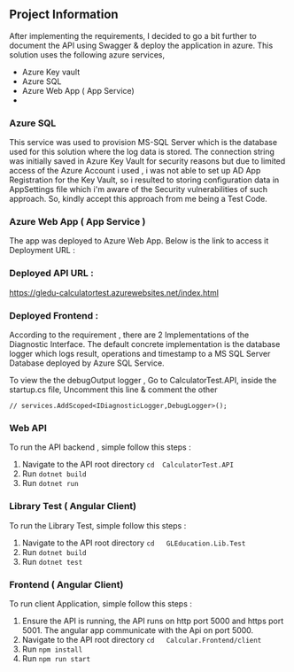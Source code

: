 ## Project Information
After implementing the requirements, I decided to go a bit further to document the API 
using Swagger & deploy the application in azure. This solution uses the following azure services,

- Azure Key vault
- Azure SQL
- Azure Web App ( App Service)
- 
### Azure SQL
This service was used to provision MS-SQL Server which is the database used for this
solution where the log data is stored. The connection string was initially saved
in Azure Key Vault for security reasons but due to limited access of the Azure
Account i used , i was not able to set up AD App Registration for the Key Vault,
so i resulted to storing configuration data in AppSettings file which i'm aware of
the Security vulnerabilities of such approach. So, kindly accept this approach from me
being a Test Code.


### Azure Web App ( App Service )
The app was deployed to Azure Web App. Below is the link to access it
Deployment URL :

### Deployed API URL :
https://gledu-calculatortest.azurewebsites.net/index.html

### Deployed Frontend :



According to the requirement , there are 2 Implementations 
of the Diagnostic Interface. The default concrete implementation is the 
database logger which logs result, operations and timestamp to a MS SQL Server 
Database deployed by Azure SQL Service.

To view the the debugOutput logger , Go to CalculatorTest.API, inside the 
startup.cs file, Uncomment this line & comment the other
```
// services.AddScoped<IDiagnosticLogger,DebugLogger>();
```
### Web API 
To run the API backend , simple follow this steps :
1. Navigate to the API root directory 
   ``` cd  CalculatorTest.API ```
2. Run ``` dotnet build ```
3. Run ``` dotnet run  ```


### Library Test  ( Angular Client)
To run the Library Test, simple follow this steps :
1. Navigate to the API root directory
   ``` cd   GLEducation.Lib.Test  ```
2. Run ``` dotnet build ```
3. Run ``` dotnet test  ```

### Frontend ( Angular Client)
To run client Application, simple follow this steps :

1. Ensure the API is running, the API runs on 
   http port 5000 and https port 5001. The angular app 
   communicate with the Api on port 5000.
2. Navigate to the API root directory
   ``` cd   Calcular.Frontend/client    ```
3. Run ``` npm install ```
4. Run ``` npm run start  ```











